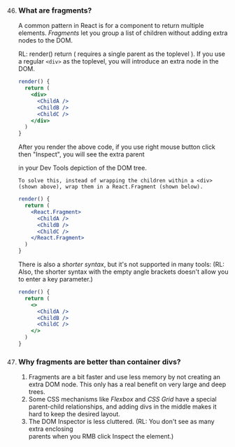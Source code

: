 46. ### What are fragments?

    A common pattern in React is for a component to return multiple elements. *Fragments* let you group a list of children without adding extra nodes to the DOM.  
      
    RL: render() return ( requires a single parent as the toplevel ).  If you use a regular ```<div>``` as the toplevel, you will introduce an extra node in the DOM.  
    
    ```jsx harmony
    render() {
      return (
        <div>
          <ChildA />
          <ChildB />
          <ChildC />
        </div>
      )
    }
    ```
    After you render the above code, if you use right mouse button click then "Inspect", you will see the extra parent <div> in your Dev Tools depiction of the DOM tree.  
    
        To solve this, instead of wrapping the children within a <div> (shown above), wrap them in a React.Fragment (shown below).  

    ```jsx harmony
    render() {
      return (
        <React.Fragment>
          <ChildA />
          <ChildB />
          <ChildC />
        </React.Fragment>
      )
    }
    ```

    There is also a *shorter syntax*, but it's not supported in many tools:  (RL: Also, the shorter syntax with the empty angle brackets doesn't allow you to enter a key parameter.)  

    ```jsx harmony
    render() {
      return (
        <>
          <ChildA />
          <ChildB />
          <ChildC />
        </>
      )
    }
    ```

47. ### Why fragments are better than container divs?

    1. Fragments are a bit faster and use less memory by not creating an extra DOM node. This only has a real benefit on very large and deep trees.
    2. Some CSS mechanisms like *Flexbox* and *CSS Grid* have a special parent-child relationships, and adding divs in the middle makes it hard to keep the desired layout.
    3. The DOM Inspector is less cluttered.  (RL: You don't see as many extra enclosing <div></div> parents when you RMB click Inspect the element.)
